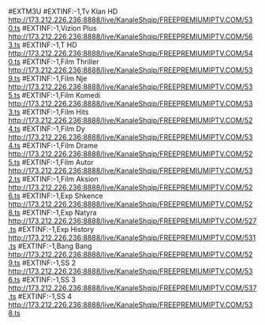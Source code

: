 #EXTM3U
#EXTINF:-1,Tv Klan HD
http://173.212.226.236:8888/live/KanaleShqip/FREEPREMIUMIPTV.COM/530.ts
#EXTINF:-1,Vizion Plus
http://173.212.226.236:8888/live/KanaleShqip/FREEPREMIUMIPTV.COM/563.ts
#EXTINF:-1,T HD
http://173.212.226.236:8888/live/KanaleShqip/FREEPREMIUMIPTV.COM/540.ts
#EXTINF:-1,Film Thriller
http://173.212.226.236:8888/live/KanaleShqip/FREEPREMIUMIPTV.COM/539.ts
#EXTINF:-1,Film Nje
http://173.212.226.236:8888/live/KanaleShqip/FREEPREMIUMIPTV.COM/535.ts
#EXTINF:-1,Film Komedi
http://173.212.226.236:8888/live/KanaleShqip/FREEPREMIUMIPTV.COM/533.ts
#EXTINF:-1,Film Hits
http://173.212.226.236:8888/live/KanaleShqip/FREEPREMIUMIPTV.COM/524.ts
#EXTINF:-1,Film Dy
http://173.212.226.236:8888/live/KanaleShqip/FREEPREMIUMIPTV.COM/534.ts
#EXTINF:-1,Film Drame
http://173.212.226.236:8888/live/KanaleShqip/FREEPREMIUMIPTV.COM/525.ts
#EXTINF:-1,Film Autor
http://173.212.226.236:8888/live/KanaleShqip/FREEPREMIUMIPTV.COM/532.ts
#EXTINF:-1,Film Aksion
http://173.212.226.236:8888/live/KanaleShqip/FREEPREMIUMIPTV.COM/526.ts
#EXTINF:-1,Exp Shkence
http://173.212.226.236:8888/live/KanaleShqip/FREEPREMIUMIPTV.COM/528.ts
#EXTINF:-1,Exp Natyra
http://173.212.226.236:8888/live/KanaleShqip/FREEPREMIUMIPTV.COM/527.ts
#EXTINF:-1,Exp History
http://173.212.226.236:8888/live/KanaleShqip/FREEPREMIUMIPTV.COM/531.ts
#EXTINF:-1,Bang Bang
http://173.212.226.236:8888/live/KanaleShqip/FREEPREMIUMIPTV.COM/529.ts
#EXTINF:-1,SS 2
http://173.212.226.236:8888/live/KanaleShqip/FREEPREMIUMIPTV.COM/536.ts
#EXTINF:-1,SS 3
http://173.212.226.236:8888/live/KanaleShqip/FREEPREMIUMIPTV.COM/537.ts
#EXTINF:-1,SS 4
http://173.212.226.236:8888/live/KanaleShqip/FREEPREMIUMIPTV.COM/538.ts
